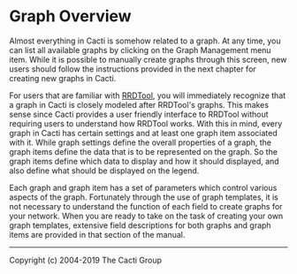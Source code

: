 # Graph Overview

Almost everything in Cacti is somehow related to a graph. At any time, you can
list all available graphs by clicking on the Graph Management menu item. While
it is possible to manually create graphs through this screen, new users should
follow the instructions provided in the next chapter for creating new graphs in
Cacti.

For users that are familiar with [RRDTool](http://www.rrdtool.org/), you will
immediately recognize that a graph in Cacti is closely modeled after RRDTool's
graphs. This makes sense since Cacti provides a user friendly interface to
RRDTool without requiring users to understand how RRDTool works. With this in
mind, every graph in Cacti has certain settings and at least one graph item
associated with it. While graph settings define the overall properties of a
graph, the graph items define the data that is to be represented on the graph.
So the graph items define which data to display and how it should displayed,
and also define what should be displayed on the legend.

Each graph and graph item has a set of parameters which control various aspects
of the graph. Fortunately through the use of graph templates, it is not
necessary to understand the function of each field to create graphs for your
network. When you are ready to take on the task of creating your own graph
templates, extensive field descriptions for both graphs and graph items are
provided in that section of the manual.

---
Copyright (c) 2004-2019 The Cacti Group
